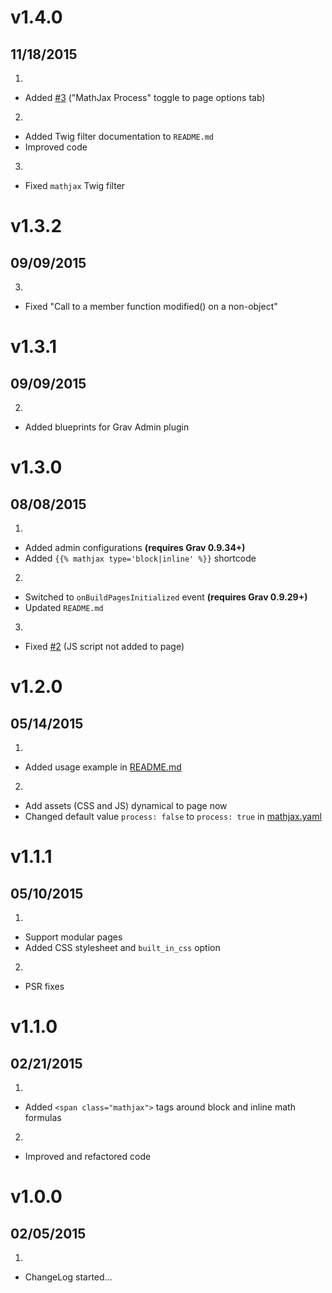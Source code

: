 # v1.4.0
## 11/18/2015

1. [](#new)
  * Added [#3](https://github.com/Sommerregen/grav-plugin-mathjax/pull/3) ("MathJax Process" toggle to page options tab)
2. [](#improved)
  * Added Twig filter documentation to `README.md`
  * Improved code
3. [](#bugfix)
  * Fixed `mathjax` Twig filter

# v1.3.2
## 09/09/2015

3. [](#bugfix)
  * Fixed "Call to a member function modified() on a non-object"

# v1.3.1
## 09/09/2015

2. [](#improved)
  * Added blueprints for Grav Admin plugin

# v1.3.0
## 08/08/2015

1. [](#new)
  * Added admin configurations **(requires Grav 0.9.34+)**
  * Added `{{% mathjax type='block|inline' %}}` shortcode
2. [](#improved)
  * Switched to `onBuildPagesInitialized` event **(requires Grav 0.9.29+)**
  * Updated `README.md`
3. [](#bugfix)
  * Fixed [#2](https://github.com/Sommerregen/grav-plugin-mathjax/issues/2) (JS script not added to page)

# v1.2.0
## 05/14/2015

1. [](#new)
  * Added usage example in [README.md](https://github.com/Sommerregen/grav-plugin-mathjax/blob/master/README.md)
2. [](#improved)
  * Add assets (CSS and JS) dynamical to page now
  * Changed default value `process: false` to `process: true` in [mathjax.yaml](https://github.com/Sommerregen/grav-plugin-mathjax/blob/master/mathjax.yaml)

# v1.1.1
## 05/10/2015

1. [](#new)
  * Support modular pages
  * Added CSS stylesheet and `built_in_css` option
2. [](#improved)
  * PSR fixes

# v1.1.0
## 02/21/2015

1. [](#new)
  * Added `<span class="mathjax">` tags around block and inline math formulas
2. [](#improved)
  * Improved and refactored code

# v1.0.0
## 02/05/2015

1. [](#new)
  * ChangeLog started...
